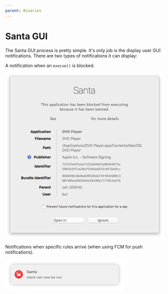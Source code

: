 ```yaml
---
parent: Binaries
---
```


# Santa GUI

The Santa GUI process is pretty simple. It's only job is the display user GUI
notifications. There are two types of notifications it can display:

A notification when an `execve()` is blocked.

![Block](block.png)

Notifications when specific rules arrive (when using FCM for push
notifications).

![Notification](push.png)
